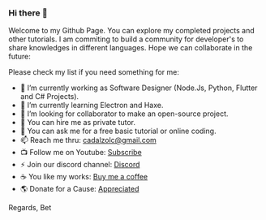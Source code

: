 ### Hi there 👋

Welcome to my Github Page. You can explore my completed projects and other tutorials.
I am commiting to build a community for developer's to share knowledges in different languages.
Hope we can collaborate in the future:

Please check my list if you need something for me:

- 🔭 I’m currently working as Software Designer (Node.Js, Python, Flutter and C# Projects).
- 🌱 I’m currently learning Electron and Haxe.
- 👯 I’m looking for collaborator to make an open-source project.
- 🤔 You can hire me as private tutor.
- 💬 You can ask me for a free basic tutorial or online coding.
- 📫 Reach me thru: cadalzolc@gmail.com
- 📺 Follow me on Youtube: [Subscribe](https://www.youtube.com/channel/UCYvC7DmK6dFdFCXi7_B1Uew)
- ⚡ Join our discord channel: [Discord](https://discord.gg/QnwUz7YQe8)
- ☕️ You like my works: [Buy me a coffee](https://www.buymeacoffee.com/cadalzolc)
- 🌎 Donate for a Cause: [Appreciated](https://www.paypal.com/donate?hosted_button_id=7PRL64NB79C72)

Regards,
Bet
